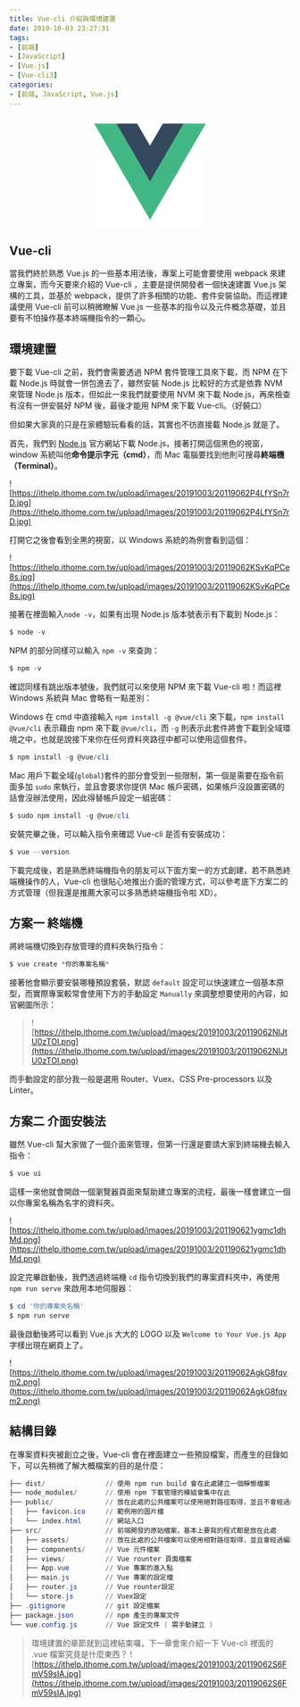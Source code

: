 ```yaml
---
title: Vue-cli 介紹與環境建置
date: 2019-10-03 23:27:31
tags:
- [前端]
- [JavaScript]
- [Vue.js]
- [Vue-cli3]
categories: 
- [前端, JavaScript, Vue.js]
---
```


<div style="display:flex;justify-content:center;">
  <img style="object-fit:cover;" src='/images/vue-logo.png' width='200px' height='200px' />
</div>

## Vue-cli

當我們終於熟悉 Vue.js 的一些基本用法後，專案上可能會要使用 webpack 來建立專案，而今天要來介紹的 Vue-cli ，主要是提供開發者一個快速建置 Vue.js 架構的工具，並基於 webpack，提供了許多相關的功能、套件安裝協助。而這裡建議使用 Vue-cli 前可以稍微瞭解 Vue.js 一些基本的指令以及元件概念基礎，並且要有不怕操作基本終端機指令的一顆心。

## 環境建置

要下載 Vue-cli 之前，我們會需要透過 NPM 套件管理工具來下載，而 NPM 在下載 Node.js 時就會一併包進去了，雖然安裝 Node.js 比較好的方式是依靠 NVM 來管理 Node.js 版本，但如此一來我們就要使用 NVM 來下載 Node.js，再來檢查有沒有一併安裝好 NPM 後，最後才能用 NPM 來下載 Vue-cli。（好饒口）

但如果大家真的只是在家體驗玩看看的話，其實也不彷直接載 Node.js 就是了。

首先，我們到 [Node.js](https://nodejs.org/en/) 官方網站下載 Node.js，接著打開這個黑色的視窗，window 系統叫他**命令提示字元（cmd）**，而 Mac 電腦要找到他則可搜尋**終端機（Terminal）**。

![https://ithelp.ithome.com.tw/upload/images/20191003/20119062P4LfYSn7rD.jpg](https://ithelp.ithome.com.tw/upload/images/20191003/20119062P4LfYSn7rD.jpg)

打開它之後會看到全黑的視窗，以 Windows 系統的為例會看到這個：

![https://ithelp.ithome.com.tw/upload/images/20191003/20119062KSvKqPCe8s.jpg](https://ithelp.ithome.com.tw/upload/images/20191003/20119062KSvKqPCe8s.jpg)

接著在裡面輸入`node -v`，如果有出現 Node.js 版本號表示有下載到 Node.js：

```powershell
$ node -v
```

NPM 的部分同樣可以輸入 `npm -v` 來查詢：

```powershell
$ npm -v
```

確認同樣有跳出版本號後，我們就可以來使用 NPM 來下載 Vue-cli 啦！而這裡 Windows 系統與 Mac 會略有一點差別：

Windows 在 cmd 中直接輸入 `npm install -g @vue/cli` 來下載，`npm install @vue/cli` 表示藉由 npm 來下載 `@vue/cli`，而 `-g` 則表示此套件將會下載到全域環境之中，也就是說接下來你在任何資料夾路徑中都可以使用這個套件。
```powershell
$ npm install -g @vue/cli
```


Mac 用戶下載全域(`global`)套件的部分會受到一些限制，第一個是需要在指令前面多加 `sudo` 來執行，並且會要求你提供 Mac 帳戶密碼，如果帳戶沒設置密碼的話會沒辦法使用，因此得替帳戶設定一組密碼：

```powershell
$ sudo npm install -g @vue/cli
```

安裝完畢之後，可以輸入指令來確認 Vue-cli 是否有安裝成功：

```powershell
$ vue --version
```

下載完成後，若是熟悉終端機指令的朋友可以下面方案一的方式創建，若不熟悉終端機操作的人，Vue-cli 也很貼心地推出介面的管理方式，可以參考底下方案二的方式管理（但我還是推薦大家可以多熟悉終端機指令啦 XD）。

## 方案一 終端機

將終端機切換到存放管理的資料夾執行指令：

```powershell
$ vue create *你的專案名稱*
```

接著他會顯示要安裝哪種預設套裝，默認 `default` 設定可以快速建立一個基本原型，而實際專案較常會使用下方的手動設定 `Manually` 來調整想要使用的內容，如官網圖所示：

> ![https://ithelp.ithome.com.tw/upload/images/20191003/20119062NIJtU0zTOl.png](https://ithelp.ithome.com.tw/upload/images/20191003/20119062NIJtU0zTOl.png)

而手動設定的部分我一般是選用 Router、Vuex、CSS Pre-processors 以及 Linter。

## 方案二 介面安裝法

雖然 Vue-cli 幫大家做了一個介面來管理，但第一行還是要請大家到終端機去輸入指令：

```powershell
$ vue ui
```

這樣一來他就會開啟一個瀏覽器頁面來幫助建立專案的流程，最後一樣會建立一個以你專案名稱為名字的資料夾。

![https://ithelp.ithome.com.tw/upload/images/20191003/201190621ygmc1dhMd.png](https://ithelp.ithome.com.tw/upload/images/20191003/201190621ygmc1dhMd.png)

設定完畢啟動後，我們透過終端機 `cd` 指令切換到我們的專案資料夾中，再使用 `npm run serve` 來啟用本地伺服器：

```powershell
$ cd '你的專案夾名稱'
$ npm run serve
```

最後啟動後將可以看到 Vue.js 大大的 LOGO 以及 `Welcome to Your Vue.js App` 字樣出現在網頁上了。

![https://ithelp.ithome.com.tw/upload/images/20191003/20119062AgkG8fqvm2.png](https://ithelp.ithome.com.tw/upload/images/20191003/20119062AgkG8fqvm2.png)

## 結構目錄

在專案資料夾被創立之後，Vue-cli 會在裡面建立一些預設檔案，而產生的目錄如下，可以先稍微了解大概檔案的目的是什麼：
```powershell
├── dist/               // 使用 npm run build 會在此處建立一個靜態檔案
├── node_modules/       // 使用 npm 下載管理的模組會集中在此
├── public/             // 放在此處的公共檔案可以使用絕對路徑取得，並且不會經過編譯壓縮處理
│   ├── favicon.ico     // 範例用的圖片檔
│   └── index.html      // 網站入口
├── src/                // 前端開發的原始檔案，基本上要寫的程式都是放在此處
│   ├── assets/         // 放在此處的公共檔案可以使用相對路徑取得，並且會經過編譯壓縮處理
│   ├── components/     // Vue 元件檔案
│   ├── views/          // Vue rounter 頁面檔案
│   ├── App.vue         // Vue 專案的進入點
│   ├── main.js         // Vue 專案的設定檔
│   ├── router.js       // Vue rounter設定
│   └── store.js        // Vuex設定
├── .gitignore          // git 設定檔案
├── package.json        // npm 產生的專案文件
└── vue.config.js       // Vue 設定文件 ( 需手動建立 )
```

> 環境建置的章節就到這裡結束囉，下一章會來介紹一下 Vue-cli 裡面的 .vue 檔案究竟是什麼東西？
> ![https://ithelp.ithome.com.tw/upload/images/20191003/20119062S6FmV59sIA.jpg](https://ithelp.ithome.com.tw/upload/images/20191003/20119062S6FmV59sIA.jpg)
